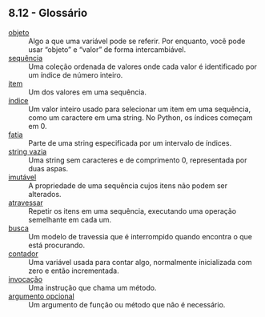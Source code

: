 ## 8.12 - Glossário

<dl>
<dt><a id="glos:objeto" href="#termo:objeto">objeto</a></dt>
<dd>Algo a que uma variável pode se referir. Por enquanto, você pode usar “objeto” e “valor” de forma intercambiável.</dd>

<dt><a id="glos:sequência" href="#termo:sequência">sequência</a></dt>
<dd>Uma coleção ordenada de valores onde cada valor é identificado por um índice de número inteiro.</dd>

<dt><a id="glos:item" href="#termo:item">item</a></dt>
<dd>Um dos valores em uma sequência.</dd>

<dt><a id="glos:índice" href="#termo:índice">índice</a></dt>
<dd>Um valor inteiro usado para selecionar um item em uma sequência, como um caractere em uma string. No Python, os índices começam em 0.</dd>

<dt><a id="glos:fatia" href="#termo:fatia">fatia</a></dt>
<dd>Parte de uma string especificada por um intervalo de índices.</dd>

<dt><a id="glos:string vazia" href="#termo:string vazia">string vazia</a></dt>
<dd>Uma string sem caracteres e de comprimento 0, representada por duas aspas.</dd>

<dt><a id="glos:imutável" href="#termo:imutável">imutável</a></dt>
<dd>A propriedade de uma sequência cujos itens não podem ser alterados.</dd>

<dt><a id="glos:atravessar" href="#termo:atravessar">atravessar</a></dt>
<dd>Repetir os itens em uma sequência, executando uma operação semelhante em cada um.</dd>

<dt><a id="glos:busca" href="#termo:busca">busca</a></dt>
<dd>Um modelo de travessia que é interrompido quando encontra o que está procurando.</dd>

<dt><a id="glos:contador" href="#termo:contador">contador</a></dt>
<dd>Uma variável usada para contar algo, normalmente inicializada com zero e então incrementada.</dd>

<dt><a id="glos:invocação" href="#termo:invocação">invocação</a></dt>
<dd>Uma instrução que chama um método.</dd>

<dt><a id="glos:argumento opcional" href="#termo:argumento opcional">argumento opcional</a></dt>
<dd>Um argumento de função ou método que não é necessário.</dd>

</dl>

